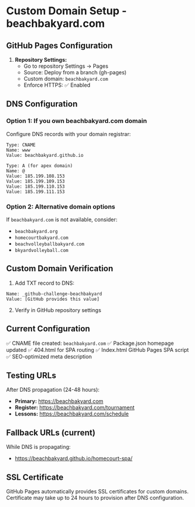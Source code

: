 # Custom Domain Setup - beachbakyard.com

## GitHub Pages Configuration

1. **Repository Settings:**
   - Go to repository Settings → Pages
   - Source: Deploy from a branch (gh-pages)
   - Custom domain: `beachbakyard.com`
   - Enforce HTTPS: ✅ Enabled

## DNS Configuration

### Option 1: If you own beachbakyard.com domain

Configure DNS records with your domain registrar:

```
Type: CNAME
Name: www
Value: beachbakyard.github.io

Type: A (for apex domain)
Name: @
Value: 185.199.108.153
Value: 185.199.109.153  
Value: 185.199.110.153
Value: 185.199.111.153
```

### Option 2: Alternative domain options

If `beachbakyard.com` is not available, consider:
- `beachbakyard.org`
- `homecourtbakyard.com`
- `beachvolleyballbakyard.com`
- `bkyardvolleyball.com`

## Custom Domain Verification

1. Add TXT record to DNS:
```
Name: _github-challenge-beachbakyard
Value: [GitHub provides this value]
```

2. Verify in GitHub repository settings

## Current Configuration

✅ CNAME file created: `beachbakyard.com`
✅ Package.json homepage updated
✅ 404.html for SPA routing
✅ Index.html GitHub Pages SPA script
✅ SEO-optimized meta description

## Testing URLs

After DNS propagation (24-48 hours):
- **Primary:** https://beachbakyard.com
- **Register:** https://beachbakyard.com/tournament
- **Lessons:** https://beachbakyard.com/schedule

## Fallback URLs (current)

While DNS is propagating:
- https://beachbakyard.github.io/homecourt-spa/

## SSL Certificate

GitHub Pages automatically provides SSL certificates for custom domains.
Certificate may take up to 24 hours to provision after DNS configuration.